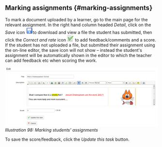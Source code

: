 ## Marking assignments {#marking-assignments}

To mark a document uploaded by a learner, go to the main page for the relevant assignment. In the right hand column headed _Detail_, click on the _Save_ icon ![](../assets/graphics75.png)to download and view a file the student has submitted, then click the _Correct and rate_ icon ![](../assets/graphics76.png) to add feedback/comments and a score. If the student has not uploaded a file, but submitted their assignment using the on-line editor, the save icon will not show – instead the student&#039;s assignment will be automatically shown in the editor to which the teacher can add feedback etc when scoring the work.

![](../assets/graphics74.png)*Illustration 98: Marking students&#039; assignments*

To save the score/feedback, click the _Update this task_ button.